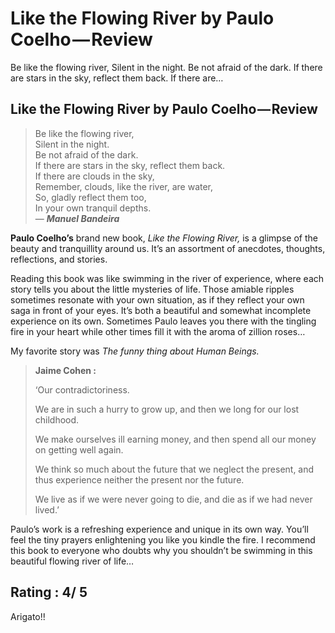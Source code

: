# Like the Flowing River by Paulo Coelho — Review

Be like the flowing river, Silent in the night. Be not afraid of the dark. If there are stars in the sky, reflect them back. If there are…

## Like the Flowing River by Paulo Coelho — Review <a id="7253"></a>

> Be like the flowing river,  
> Silent in the night.  
> Be not afraid of the dark.  
> If there are stars in the sky, reflect them back.  
> If there are clouds in the sky,  
> Remember, clouds, like the river, are water,  
> So, gladly reflect them too,  
> In your own tranquil depths.  
> — _**Manuel Bandeira**_

**Paulo Coelho’s** brand new book, _Like the Flowing River,_ is a glimpse of the beauty and tranquillity around us. It’s an assortment of anecdotes, thoughts, reflections, and stories.

Reading this book was like swimming in the river of experience, where each story tells you about the little mysteries of life. Those amiable ripples sometimes resonate with your own situation, as if they reflect your own saga in front of your eyes. It’s both a beautiful and somewhat incomplete experience on its own. Sometimes Paulo leaves you there with the tingling fire in your heart while other times fill it with the aroma of zillion roses…

My favorite story was _The funny thing about Human Beings._

> **Jaime Cohen :**
>
> ‘Our contradictoriness.
>
> We are in such a hurry to grow up, and then we long for our lost childhood.
>
> We make ourselves ill earning money, and then spend all our money on getting well again.
>
> We think so much about the future that we neglect the present, and thus experience neither the present nor the future.
>
> We live as if we were never going to die, and die as if we had never lived.’

Paulo’s work is a refreshing experience and unique in its own way. You’ll feel the tiny prayers enlightening you like you kindle the fire. I recommend this book to everyone who doubts why you shouldn’t be swimming in this beautiful flowing river of life…

## Rating : 4/ 5 <a id="ed5b"></a>

Arigato!!

